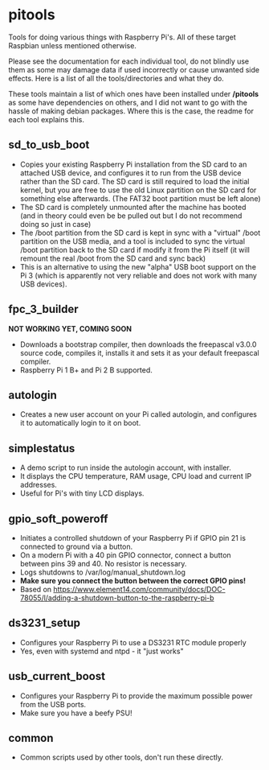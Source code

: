 # pitools
Tools for doing various things with Raspberry Pi's. All of these target Raspbian unless mentioned otherwise.

Please see the documentation for each individual tool, do not blindly use them as some may damage data if used incorrectly or cause unwanted side effects. Here is a list of all the tools/directories and what they do.

These tools maintain a list of which ones have been installed under **/pitools** as some have dependencies on others, and I did not want to go with the hassle of making debian packages. Where this is the case, the readme for each tool explains this.

## sd_to_usb_boot

* Copies your existing Raspberry Pi installation from the SD card to an attached USB device, and configures it to run from the USB device rather than the SD card. The SD card is still required to load the initial kernel, but you are free to use the old Linux partition on the SD card for something else afterwards. (The FAT32 boot partition must be left alone)
* The SD card is completely unmounted after the machine has booted (and in theory could even be be pulled out but I do not recommend doing so just in case)
* The /boot partition from the SD card is kept in sync with a "virtual" /boot partition on the USB media, and a tool is included to sync the virtual /boot partition back to the SD card if modify it from the Pi itself (it will remount the real /boot from the SD card and sync back)
* This is an alternative to using the new "alpha" USB boot support on the Pi 3 (which is apparently not very reliable and does not work with many USB devices).

## fpc_3_builder

**NOT WORKING YET, COMING SOON**

* Downloads a bootstrap compiler, then downloads the freepascal v3.0.0 source code, compiles it, installs it and sets it as your default freepascal compiler.
* Raspberry Pi 1 B+ and Pi 2 B supported.

## autologin

* Creates a new user account on your Pi called autologin, and configures it to automatically login to it on boot.

## simplestatus

* A demo script to run inside the autologin account, with installer.
* It displays the CPU temperature, RAM usage, CPU load and current IP addresses.
* Useful for Pi's with tiny LCD displays.

## gpio_soft_poweroff

* Initiates a controlled shutdown of your Raspberry Pi if GPIO pin 21 is connected to ground via a button.
* On a modern Pi with a 40 pin GPIO connector, connect a button between pins 39 and 40. No resistor is necessary.
* Logs shutdowns to /var/log/manual_shutdown.log
* **Make sure you connect the button between the correct GPIO pins!**
* Based on https://www.element14.com/community/docs/DOC-78055/l/adding-a-shutdown-button-to-the-raspberry-pi-b

## ds3231_setup

* Configures your Raspberry Pi to use a DS3231 RTC module properly
* Yes, even with systemd and ntpd - it "just works"

## usb_current_boost

* Configures your Raspberry Pi to provide the maximum possible power from the USB ports.
* Make sure you have a beefy PSU!

## common

* Common scripts used by other tools, don't run these directly.
